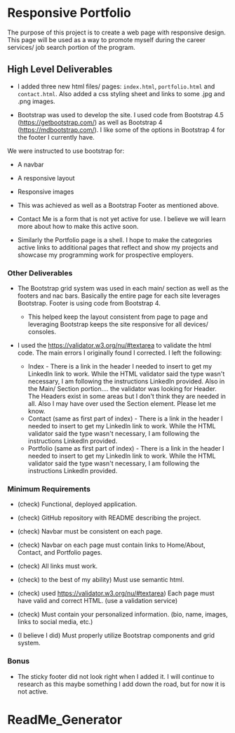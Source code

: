 # Responsive Portfolio

The purpose of this project is to create a web page with responsive design.  This page will be used as a way to promote myself during the career services/ job search portion of the program. 


## High Level Deliverables 

* I added three new html files/ pages: `index.html`, `portfolio.html` and `contact.html`.  Also added a css styling sheet and links to some .jpg and .png images.

* Bootstrap was used to develop the site.  I used code from Bootstrap 4.5 (https://getbootstrap.com/) as well as Bootstrap 4 (https://mdbootstrap.com/).  I like some of the options in Bootstrap 4 for the footer I currently have.

We were instructed to use bootstrap for:

   * A navbar

   * A responsive layout

   * Responsive images

* This was achieved as well as a Bootstrap Footer as mentioned above.

* Contact Me is a form that is not yet active for use.  I believe we will learn more about how to make this active soon.
* Similarly the Portfolio page is a shell.  I hope to make the categories active links to additional pages that reflect and show my projects and showcase my programming work for prospective employers.


### Other Deliverables

* The Bootstrap grid system was used in each main/ section as well as the footers and nac bars.  Basically the entire page for each site leverages Bootstrap.  Footer is using code from Bootstrap 4.
    * This helped keep the layout consistent from page to page and leveraging Bootstrap keeps the site responsive for all devices/ consoles.

* I used the https://validator.w3.org/nu/#textarea to validate the html code.  The main errors I originally found I corrected.  I left the following:
   * Index - There is a link in the header I needed to insert to get my LinkedIn link to work.  While the HTML validator said the type wasn't necessary, I am following the instructions LinkedIn provided.  Also in the Main/ Section portion.... the validator was looking for Header.  The Headers exist in some areas but I don't think they are needed in all.  Also I may have over used the Section element.  Please let me know. 
   * Contact (same as first part of index) - There is a link in the header I needed to insert to get my LinkedIn link to work.  While the HTML validator said the type wasn't necessary, I am following the instructions LinkedIn provided. 
   * Portfolio (same as first part of index) - There is a link in the header I needed to insert to get my LinkedIn link to work.  While the HTML validator said the type wasn't necessary, I am following the instructions LinkedIn provided. 


### Minimum Requirements

* (check) Functional, deployed application.

* (check) GitHub repository with README describing the project.

* (check) Navbar must be consistent on each page.

* (check) Navbar on each page must contain links to Home/About, Contact, and Portfolio pages.

* (check) All links must work.

* (check) to the best of my ability) Must use semantic html.

* (check) used https://validator.w3.org/nu/#textarea) Each page must have valid and correct HTML. (use a validation service)

* (check) Must contain your personalized information. (bio, name, images, links to social media, etc.)

* (I believe I did) Must properly utilize Bootstrap components and grid system.


### Bonus

* The sticky footer did not look right when I added it.  I will continue to research as this maybe something I add down the road, but for now it is not active.
# ReadMe_Generator
